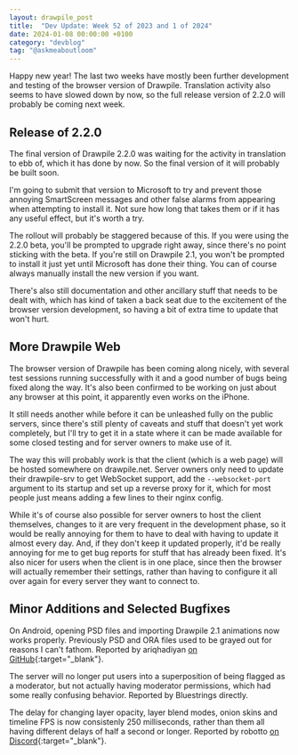 ```yaml
---
layout: drawpile_post
title:  "Dev Update: Week 52 of 2023 and 1 of 2024"
date: 2024-01-08 00:00:00 +0100
category: "devblog"
tag: "@askmeaboutloom"
---
```


Happy new year! The last two weeks have mostly been further development and testing of the browser version of Drawpile. Translation activity also seems to have slowed down by now, so the full release version of 2.2.0 will probably be coming next week.

## Release of 2.2.0

The final version of Drawpile 2.2.0 was waiting for the activity in translation to ebb of, which it has done by now. So the final version of it will probably be built soon.

I'm going to submit that version to Microsoft to try and prevent those annoying SmartScreen messages and other false alarms from appearing when attempting to install it. Not sure how long that takes them or if it has any useful effect, but it's worth a try.

The rollout will probably be staggered because of this. If you were using the 2.2.0 beta, you'll be prompted to upgrade right away, since there's no point sticking with the beta. If you're still on Drawpile 2.1, you won't be prompted to install it just yet until Microsoft has done their thing. You can of course always manually install the new version if you want.

There's also still documentation and other ancillary stuff that needs to be dealt with, which has kind of taken a back seat due to the excitement of the browser version development, so having a bit of extra time to update that won't hurt.

## More Drawpile Web

The browser version of Drawpile has been coming along nicely, with several test sessions running successfully with it and a good number of bugs being fixed along the way. It's also been confirmed to be working on just about any browser at this point, it apparently even works on the iPhone.

It still needs another while before it can be unleashed fully on the public servers, since there's still plenty of caveats and stuff that doesn't yet work completely, but I'll try to get it in a state where it can be made available for some closed testing and for server owners to make use of it.

The way this will probably work is that the client (which is a web page) will be hosted somewhere on drawpile.net. Server owners only need to update their drawpile-srv to get WebSocket support, add the `--websocket-port` argument to its startup and set up a reverse proxy for it, which for most people just means adding a few lines to their nginx config.

While it's of course also possible for server owners to host the client themselves, changes to it are very frequent in the development phase, so it would be really annoying for them to have to deal with having to update it almost every day. And, if they don't keep it updated properly, it'd be really annoying for me to get bug reports for stuff that has already been fixed. It's also nicer for users when the client is in one place, since then the browser will actually remember their settings, rather than having to configure it all over again for every server they want to connect to.

## Minor Additions and Selected Bugfixes

On Android, opening PSD files and importing Drawpile 2.1 animations now works properly. Previously PSD and ORA files used to be grayed out for reasons I can't fathom. Reported by ariqhadiyan [on GitHub](https://github.com/drawpile/Drawpile/issues/1171){:target="_blank"}.

The server will no longer put users into a superposition of being flagged as a moderator, but not actually having moderator permissions, which had some really confusing behavior. Reported by Bluestrings directly.

The delay for changing layer opacity, layer blend modes, onion skins and timeline FPS is now consistenly 250 milliseconds, rather than them all having different delays of half a second or longer. Reported by robotto [on Discord](https://drawpile.net/discord/){:target="_blank"}.
